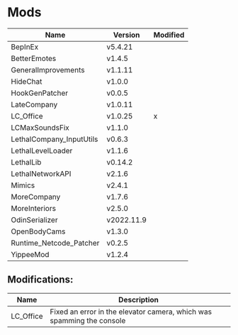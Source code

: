 # Mods

| Name                     | Version    | Modified |
| ------------------------ | ---------- | -------- |
| BepInEx                  | v5.4.21    |          |
| BetterEmotes             | v1.4.5     |          |
| GeneralImprovements      | v1.1.11    |          |
| HideChat                 | v1.0.0     |          |
| HookGenPatcher           | v0.0.5     |          |
| LateCompany              | v1.0.11    |          |
| LC_Office                | v1.0.25    | x        |
| LCMaxSoundsFix           | v1.1.0     |          |
| LethalCompany_InputUtils | v0.6.3     |          |
| LethalLevelLoader        | v1.1.6     |          |
| LethalLib                | v0.14.2    |          |
| LethalNetworkAPI         | v2.1.6     |          |
| Mimics                   | v2.4.1     |          |
| MoreCompany              | v1.7.6     |          |
| MoreInteriors            | v2.5.0     |          |
| OdinSerializer           | v2022.11.9 |          |
| OpenBodyCams             | v1.3.0     |          |
| Runtime_Netcode_Patcher  | v0.2.5     |          |
| YippeeMod                | v1.2.4     |          |

## Modifications:

| Name      | Description                                                           |
| --------- | --------------------------------------------------------------------- |
| LC_Office | Fixed an error in the elevator camera, which was spamming the console |
